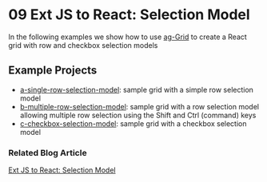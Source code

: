 # 09 Ext JS to React: Selection Model

In the following examples we show how to use
[ag-Grid](https://www.npmjs.com/package/ag-grid) to create a React grid with row
and checkbox selection models

## Example Projects

 - [a-single-row-selection-model](./a-single-row-selection-model): sample grid
 with a simple row selection model
 - [b-multiple-row-selection-model](./b-multiple-row-selection-model): sample
 grid with a row selection model allowing multiple row selection using the Shift
 and Ctrl (command) keys
 - [c-checkbox-selection-model](./c-checkbox-selection-model): sample grid with
 a checkbox selection model

### Related Blog Article

[Ext JS to React: Selection Model](https://moduscreate.com/blog/ext-js-react-selection-model/)
